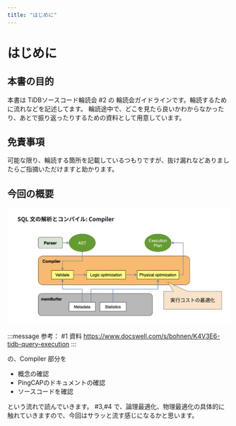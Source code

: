 ```yaml
---
title: "はじめに"
---
```


# はじめに
## 本書の目的
本書は TiDBソースコード輪読会 #2 の 輪読会ガイドラインです。輪読するために流れなどを記述してます。
輪読途中で、どこを見たら良いかわからなかったり、あとで振り返ったりするための資料として用意しています。


## 免責事項
可能な限り、輪読する箇所を記載しているつもりですが、抜け漏れなどありましたらご指摘いただけますと助かります。

## 今回の概要
![compiler](/images/tiug-2024-08-20/compiler.png)



:::message
参考： #1 資料
https://www.docswell.com/s/bohnen/K4V3E6-tidb-query-execution
:::


の、Compiler 部分を
- 概念の確認
- PingCAPのドキュメントの確認
- ソースコードを確認

という流れで読んでいきます。
#3,#4 で、論理最適化、物理最適化の具体的に触れていきますので、今回はサラッと流す感じになるかと思います。
